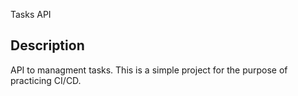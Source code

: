 Tasks API

## Description
API to managment tasks. This is a simple project for the purpose of practicing CI/CD.
